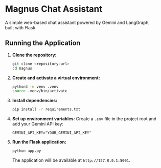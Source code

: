 # Magnus Chat Assistant

A simple web-based chat assistant powered by Gemini and LangGraph, built with Flask.

## Running the Application

1.  **Clone the repository:**
    ```bash
    git clone <repository-url>
    cd magnus
    ```

2.  **Create and activate a virtual environment:**
    ```bash
    python3 -m venv .venv
    source .venv/bin/activate
    ```

3.  **Install dependencies:**
    ```bash
    pip install -r requirements.txt
    ```

4.  **Set up environment variables:**
    Create a `.env` file in the project root and add your Gemini API key:
    ```
    GEMINI_API_KEY="YOUR_GEMINI_API_KEY"
    ```

5.  **Run the Flask application:**
    ```bash
    python app.py
    ```

    The application will be available at `http://127.0.0.1:5001`.
